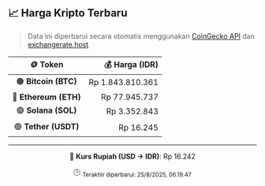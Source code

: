

<!-- HARGA_KRIPTO -->
## 📈 Harga Kripto Terbaru

> Data ini diperbarui secara otomatis menggunakan [CoinGecko API](https://www.coingecko.com/) dan [exchangerate.host](https://exchangerate.host/)

<div align="center">

| 🪙 Token | 💰 Harga (IDR) |
|:------:|---------------:|
| 🟠 **Bitcoin (BTC)**   | Rp 1.843.810.361 |
| 🔵 **Ethereum (ETH)**  | Rp 77.945.737 |
| 🟣 **Solana (SOL)**    | Rp 3.352.843 |
| 🟢 **Tether (USDT)**   | Rp 16.245 |

---

💱 **Kurs Rupiah (USD → IDR)**: Rp 16.242

🕒 <sub>Terakhir diperbarui: 25/8/2025, 06.19.47</sub>

</div>
<!-- /HARGA_KRIPTO -->